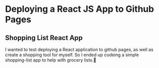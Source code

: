 
<h1>Deploying a React JS App to Github Pages</h1>

<h2>Shopping List React App</h2>
<p>I wanted to test deploying a React application to github pages, as well as create a shopping tool for myself. So I ended up codeing a simple shopping-list app to help with grocery lists.🍎</p>

